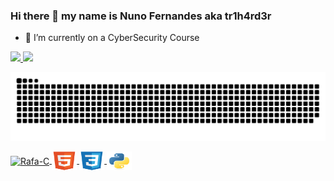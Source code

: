 ### Hi there 👋 my name is Nuno Fernandes aka tr1h4rd3r

- 🔭 I’m currently on a CyberSecurity Course 

<div>
  <a href="https://github.com/NunoFernandesofficial">
    <img height="180em" src="https://github-readme-stats.vercel.app/api?username=NunoFernandesofficial&show_icons=true&theme=default&include_all_commits=true&count_private=true"/>
    <img height="180em" src="https://github-readme-stats.vercel.app/api/top-langs/?username=NunoFernandesofficial&layout=compact&langs_count=168&theme=default"/>

![Snake animation](https://github.com/NunoFernandesofficial/NunoFernandesofficial/blob/output/github-contribution-grid-snake.svg)
   

<img align="center" alt="Rafa-C" height="30" width="40" src="https://raw.githubusercontent.com/devicons/devicon/master/icons/react/c-original.svg">
<img align="center" alt="Rafa-HTML" height="30" width="40" src="https://raw.githubusercontent.com/devicons/devicon/master/icons/html5/html5-original.svg">
<img align="center" alt="Rafa-CSS" height="30" width="40" src="https://raw.githubusercontent.com/devicons/devicon/master/icons/css3/css3-original.svg">
<img align="center" alt="Rafa-Python" height="30" width="40" src="https://raw.githubusercontent.com/devicons/devicon/master/icons/python/python-original.svg">


